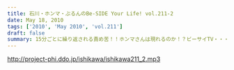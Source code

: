 ```yaml
---
title: 石川・ホンマ・ぶるんのBe-SIDE Your Life! vol.211-2
date: May 18, 2010
tags: ['2010', 'May 2010', 'vol.211']
draft: false
summary: 15分ごとに繰り返される責め苦！！ホンマさんは現れるのか！？ビーサイTV・・・鋭意制作中です。NAMAE
---
```


http://project-phi.ddo.jp/ishikawa/ishikawa211_2.mp3